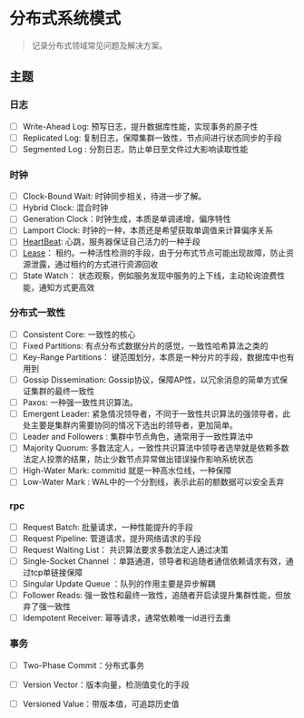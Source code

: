 # 分布式系统模式

> 记录分布式领域常见问题及解决方案。


## 主题


### 日志

- [ ] Write-Ahead Log: 预写日志，提升数据库性能，实现事务的原子性
- [ ] Replicated Log: 复制日志，保障集群一致性，节点间进行状态同步的手段
- [ ] Segmented Log : 分割日志，防止单日至文件过大影响读取性能

### 时钟

- [ ] Clock-Bound Wait: 时钟同步相关，待进一步了解。
- [ ] Hybrid Clock: 混合时钟
- [ ] Generation Clock：时钟生成，本质是单调递增，偏序特性
- [ ] Lamport Clock: 时钟的一种，本质还是希望获取单调值来计算偏序关系
- [ ] [HeartBeat](cs/patterns-of-distributed-system/heartbeat.md): 心跳，服务器保证自己活力的一种手段
- [ ] [Lease](cs/patterns-of-distributed-system/lease.md)： 租约。一种活性检测的手段，由于分布式节点可能出现故障，防止资源泄露，通过租约的方式进行资源回收
- [ ] State Watch： 状态观察，例如服务发现中服务的上下线，主动轮询浪费性能，通知方式更高效

### 分布式一致性

- [ ] Consistent Core: 一致性的核心
- [ ] Fixed Partitions: 有点分布式数据分片的感觉，一致性哈希算法之类的
- [ ] Key-Range Partitions： 键范围划分，本质是一种分片的手段，数据库中也有用到
- [ ] Gossip Dissemination: Gossip协议，保障AP性，以冗余消息的简单方式保证集群的最终一致性
- [ ] Paxos: 一种强一致性共识算法。
- [ ] Emergent Leader: 紧急情况领导者，不同于一致性共识算法的强领导者，此处主要是集群内需要协同的情况下选出的领导者，更加简单。
- [ ] Leader and Followers : 集群中节点角色，通常用于一致性算法中
- [ ] Majority Quorum: 多数法定人，一致性共识算法中领导者选举就是依赖多数法定人投票的结果，防止少数节点异常做出错误操作影响系统状态
- [ ] High-Water Mark: commitid 就是一种高水位线，一种保障
- [ ] Low-Water Mark : WAL中的一个分割线，表示此前的额数据可以安全丢弃

### rpc

- [ ] Request Batch: 批量请求，一种性能提升的手段
- [ ] Request Pipeline: 管道请求，提升网络请求的手段
- [ ] Request Waiting List： 共识算法要求多数法定人通过决策
- [ ] Single-Socket Channel ：单路通道，领导者和追随者通信依赖请求有效，通过tcp单链接保障
- [ ] Singular Update Queue ：队列的作用主要是异步解耦
- [ ] Follower Reads: 强一致性和最终一致性，追随者开启读提升集群性能，但放弃了强一致性
- [ ] Idempotent Receiver: 幂等请求，通常依赖唯一id进行去重

### 事务

- [ ] Two-Phase Commit：分布式事务
- [ ] Version Vector：版本向量，检测值变化的手段
- [ ] Versioned Value：带版本值，可追踪历史值


